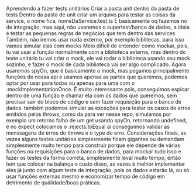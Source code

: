 Aprendendo a fazer tests unitários
Criar a pasta unit dentro da pasta de tests
Dentro da pasta de unit criar um arquivo para testar as coisas da service, o nome fica, nomeDaService.test.ts
É basicamente oq fazemos no de integração, mas aqui, não usaremos o supertest/banco de dados, a ideia é testar as pequenas regras de negócios que tem dentro das services
Também, não iremos usar nada externo, por exemplo biblitecas, para isso vamos simular elas com mocks
Meio difícil de entender como mockar, pois, tu vai usar a função normalmente com a biblioteca externa, mas dentro do teste unitário tu vai criar o mock, ele vai rodar a biblioteca usando seu mock sozinho, e fazer o mock de cada biblioteca vai ser algo complicado.
Agora usaremos spyOn, que é basicamente o mock, mas pegamos principalmente funções de nossa api e usamos apenas as partes que queremos, podemos optar por usar para todas ou apenas para uma com o .mockImplementationOnce.
É muito interessante pois, conseguimos espicar dentro de uma função e chamar ela com os dados que queremos, sem precisar sair do bloco de código e sem fazer requisição para o banco de dados.
também podemos simular as exceções para testar os casos de erros emitidos pelos throws, como da para ver nesse repo, simulamos por exemplo um retorno falho de um get usando spyOn, retornando undefined, e no expect colocamos o .rejects.toEqual ai conseguimos validar as menssagens de erros do throws e o type do erro.
Considerações finais, as vezes alguns testes unitários simplesmente ficam gigantes ou demandam simplesmente muito tempo para construir porque ele depende de várias funções ou requisições para o banco de dados, para mockar tudo isso e fazer os testes da forma correta, simplesmente leval muito tempo, então tem que colocar na balança o custo disso, as vezes é melhor implementar eles já junto com algum teste de integração, pois os dados estarão lá, ou só usar funções externas mesmo e economizar tempo de código em detrimento de quálidade/boas práticas.